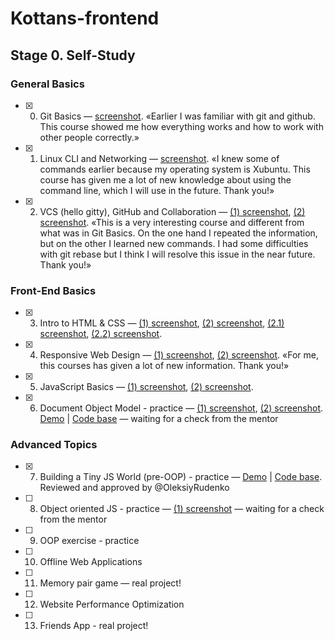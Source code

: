 # Kottans-frontend

## Stage 0. Self-Study

### General Basics
- [x] 0. Git Basics — <a href="https://raw.githubusercontent.com/alexdefender/kottans-frontend/master/git_basics/Screenshot_2018-12-08_06-42-22.png" target="_blank">screenshot</a>. «Earlier I was familiar with git and github. This course showed me how everything works and how to work with other people correctly.»
- [x] 1. Linux CLI and Networking — <a href="https://raw.githubusercontent.com/alexdefender/kottans-frontend/master/task_linux_cli/Screenshot_2018-12-09_08-18-23.png" target="_blank">screenshot</a>. «I knew some of commands earlier because my operating system is Xubuntu. This course has given me a lot of new knowledge about using the command line, which I will use in the future. Thank you!»
- [x] 2. VCS (hello gitty), GitHub and Collaboration — <a href="https://raw.githubusercontent.com/alexdefender/kottans-frontend/master/task_git_collaboration/Screenshot_2018-12-12_06-13-15.png" target="_blank">(1) screenshot</a>, <a href="https://raw.githubusercontent.com/alexdefender/kottans-frontend/master/task_git_collaboration/Screenshot_2018-12-14_06-32-37.png" target="_blank">(2) screenshot</a>. «This is a very interesting course and different from what was in Git Basics. On the one hand I repeated the information, but on the other I learned new commands. I had some difficulties with git rebase but I think I will resolve this issue in the near future. Thank you!»

### Front-End Basics
- [x] 3. Intro to HTML & CSS — <a href="https://raw.githubusercontent.com/alexdefender/kottans-frontend/master/task_html_css_intro/Screenshot_2018-12-15_10-27-14.png" target="_blank">(1) screenshot</a>, <a href="https://raw.githubusercontent.com/alexdefender/kottans-frontend/master/task_html_css_intro/Screenshot_2018-12-19_05-59-39.png" target="_blank">(2) screenshot</a>, <a href="https://raw.githubusercontent.com/alexdefender/kottans-frontend/master/task_html_css_intro/Screenshot_2018-12-19_06-00-24.png" target="_blank">(2.1) screenshot</a>, <a href="https://raw.githubusercontent.com/alexdefender/kottans-frontend/master/task_html_css_intro/Screenshot_2018-12-19_06-00-33.png" target="_blank">(2.2) screenshot</a>.
- [x] 4. Responsive Web Design — <a href="https://raw.githubusercontent.com/alexdefender/kottans-frontend/master/task_responsive_web_design/Screenshot_2018-12-21_06-35-50.png" target="_blank">(1) screenshot</a>, <a href="https://raw.githubusercontent.com/alexdefender/kottans-frontend/master/task_responsive_web_design/Screenshot_2018-12-22_05-06-59.png" target="_blank">(2) screenshot</a>. «For me, this courses has given a lot of new information. Thank you!»
- [x] 5. JavaScript Basics — <a href="https://raw.githubusercontent.com/alexdefender/kottans-frontend/master/task_js_basics/Screenshot_2018-12-25_05-44-17.png" target="_blank">(1) screenshot</a>, <a href="https://raw.githubusercontent.com/alexdefender/kottans-frontend/master/task_js_basics/Screenshot_2018-12-27_06-43-12.png" target="_blank">(2) screenshot</a>.
- [x] 6. Document Object Model - practice  — <a href="https://raw.githubusercontent.com/alexdefender/kottans-frontend/master/task_js_dom/Screenshot_2018-12-29_17-08-18.png" target="_blank">(1) screenshot</a>, <a href="https://raw.githubusercontent.com/alexdefender/kottans-frontend/master/task_js_dom/Screenshot_2018-12-30_13-03-52.png" target="_blank">(2) screenshot</a>. [Demo](https://alexdefender.github.io/js-dom-side-menu/) | [Code base](https://github.com/alexdefender/js-dom-side-menu) — waiting for a check from the mentor

### Advanced Topics
- [x] 7. Building a Tiny JS World (pre-OOP) - practice — [Demo](https://alexdefender.github.io/a-tiny-JS-world/) | [Code base](https://github.com/alexdefender/a-tiny-JS-world). Reviewed and approved by @OleksiyRudenko
- [ ] 8. Object oriented JS - practice — [(1) screenshot](https://raw.githubusercontent.com/alexdefender/kottans-frontend/master/task_js_oop/Screenshot_2019-01-04_05-20-10.png) — waiting for a check from the mentor
- [ ] 9. OOP exercise - practice
- [ ] 10. Offline Web Applications
- [ ] 11. Memory pair game — real project!
- [ ] 12. Website Performance Optimization
- [ ] 13. Friends App - real project!
